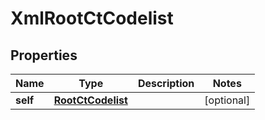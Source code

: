 

# XmlRootCtCodelist


## Properties

| Name | Type | Description | Notes |
|------------ | ------------- | ------------- | -------------|
|**self** | [**RootCtCodelist**](RootCtCodelist.md) |  |  [optional] |



